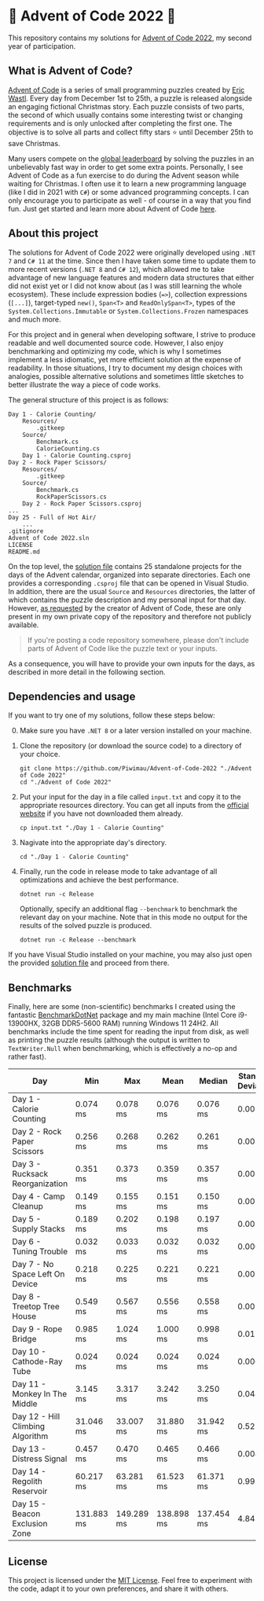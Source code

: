 # 🎄 Advent of Code 2022 🎄

This repository contains my solutions for [Advent of Code 2022](https://adventofcode.com/2022),
my second year of participation.

## What is Advent of Code?

[Advent of Code](https://adventofcode.com/) is a series of small programming puzzles created by
[Eric Wastl](http://was.tl/). Every day from December 1st to 25th, a puzzle is released alongside an
engaging fictional Christmas story. Each puzzle consists of two parts, the second of which usually
contains some interesting twist or changing requirements and is only unlocked after completing the
first one. The objective is to solve all parts and collect fifty stars ⭐ until December 25th to
save Christmas.

Many users compete on the [global leaderboard](https://adventofcode.com/2022/leaderboard) by
solving the puzzles in an unbelievably fast way in order to get some extra points. Personally,
I see Advent of Code as a fun exercise to do during the Advent season while waiting for Christmas.
I often use it to learn a new programming language (like I did in 2021 with `C#`) or some advanced
programming concepts. I can only encourage you to participate as well - of course in a way that you
find fun. Just get started and learn more about Advent of Code
[here](https://adventofcode.com/2022/about).

## About this project

The solutions for Advent of Code 2022 were originally developed using `.NET 7` and `C# 11` at the
time. Since then I have taken some time to update them to more recent versions (`.NET 8` and
`C# 12`), which allowed me to take advantage of new language features and modern data structures
that either did not exist yet or I did not know about (as I was still learning the whole ecosystem).
These include expression bodies (`=>`), collection expressions (`[...]`), target-typed `new()`,
`Span<T>` and `ReadOnlySpan<T>`, types of the `System.Collections.Immutable` or
`System.Collections.Frozen` namespaces and much more.

For this project and in general when developing software, I strive to produce readable and well
documented source code. However, I also enjoy benchmarking and optimizing my code, which is why I
sometimes implement a less idiomatic, yet more efficient solution at the expense of readability.
In those situations, I try to document my design choices with analogies, possible alternative
solutions and sometimes little sketches to better illustrate the way a piece of code works.

The general structure of this project is as follows:

```
Day 1 - Calorie Counting/
    Resources/
        .gitkeep
    Source/
        Benchmark.cs
        CalorieCounting.cs
    Day 1 - Calorie Counting.csproj
Day 2 - Rock Paper Scissors/
    Resources/
        .gitkeep
    Source/
        Benchmark.cs
        RockPaperScissors.cs
    Day 2 - Rock Paper Scissors.csproj
...
Day 25 - Full of Hot Air/
    ...
.gitignore
Advent of Code 2022.sln
LICENSE
README.md
```

On the top level, the [solution file](Advent+of+Code+2022.sln) contains 25 standalone projects
for the days of the Advent calendar, organized into separate directories. Each one provides a
corresponding `.csproj` file that can be opened in Visual Studio. In addition, there are the usual
`Source` and `Resources` directories, the latter of which contains the puzzle description and my
personal input for that day. However, [as requested](https://adventofcode.com/2022/about) by the
creator of Advent of Code, these are only present in my own private copy of the repository and
therefore not publicly available.

> If you're posting a code repository somewhere, please don't include parts of Advent of Code like
  the puzzle text or your inputs.

As a consequence, you will have to provide your own inputs for the days, as described in more detail
in the following section.

## Dependencies and usage

If you want to try one of my solutions, follow these steps below:

0. Make sure you have `.NET 8` or a later version installed on your machine.

1. Clone the repository (or download the source code) to a directory of your choice.

   ```shell
   git clone https://github.com/Piwimau/Advent-of-Code-2022 "./Advent of Code 2022"
   cd "./Advent of Code 2022"
   ```

2. Put your input for the day in a file called `input.txt` and copy it to the appropriate resources
   directory. You can get all inputs from the [official website](https://adventofcode.com/2022) if
   you have not downloaded them already.

   ```shell
   cp input.txt "./Day 1 - Calorie Counting"
   ```

3. Nagivate into the appropriate day's directory.

   ```shell
   cd "./Day 1 - Calorie Counting"
   ```

4. Finally, run the code in release mode to take advantage of all optimizations and achieve the best
   performance.

   ```shell
   dotnet run -c Release
   ```

   Optionally, specify an additional flag `--benchmark` to benchmark the relevant day on your
   machine. Note that in this mode no output for the results of the solved puzzle is produced.

   ```shell
   dotnet run -c Release --benchmark
   ```

If you have Visual Studio installed on your machine, you may also just open the provided
[solution file](Advent+of+Code+2022.sln) and proceed from there.

## Benchmarks

Finally, here are some (non-scientific) benchmarks I created using the fantastic
[BenchmarkDotNet](https://github.com/dotnet/BenchmarkDotNet) package and my main machine (Intel Core
i9-13900HX, 32GB DDR5-5600 RAM) running Windows 11 24H2. All benchmarks include the time spent for
reading the input from disk, as well as printing the puzzle results (although the output is written
to `TextWriter.Null` when benchmarking, which is effectively a no-op and rather fast).

| Day                              | Min        | Max        | Mean       | Median     | Standard Deviation |
|----------------------------------|------------|------------|------------|------------|--------------------|
| Day 1 - Calorie Counting         |   0.074 ms |   0.078 ms |   0.076 ms |   0.076 ms | 0.001 ms           |
| Day 2 - Rock Paper Scissors      |   0.256 ms |   0.268 ms |   0.262 ms |   0.261 ms | 0.003 ms           |
| Day 3 - Rucksack Reorganization  |   0.351 ms |   0.373 ms |   0.359 ms |   0.357 ms | 0.007 ms           |
| Day 4 - Camp Cleanup             |   0.149 ms |   0.155 ms |   0.151 ms |   0.150 ms | 0.002 ms           |
| Day 5 - Supply Stacks            |   0.189 ms |   0.202 ms |   0.198 ms |   0.197 ms | 0.003 ms           |
| Day 6 - Tuning Trouble           |   0.032 ms |   0.033 ms |   0.032 ms |   0.032 ms | 0.000 ms           |
| Day 7 - No Space Left On Device  |   0.218 ms |   0.225 ms |   0.221 ms |   0.221 ms | 0.002 ms           |
| Day 8 - Treetop Tree House       |   0.549 ms |   0.567 ms |   0.556 ms |   0.558 ms | 0.005 ms           |
| Day 9 - Rope Bridge              |   0.985 ms |   1.024 ms |   1.000 ms |   0.998 ms | 0.011 ms           |
| Day 10 - Cathode-Ray Tube        |   0.024 ms |   0.024 ms |   0.024 ms |   0.024 ms | 0.000 ms           |
| Day 11 - Monkey In The Middle    |   3.145 ms |   3.317 ms |   3.242 ms |   3.250 ms | 0.048 ms           |
| Day 12 - Hill Climbing Algorithm |  31.046 ms |  33.007 ms |  31.880 ms |  31.942 ms | 0.521 ms           |
| Day 13 - Distress Signal         |   0.457 ms |   0.470 ms |   0.465 ms |   0.466 ms | 0.004 ms           |
| Day 14 - Regolith Reservoir      |  60.217 ms |  63.281 ms |  61.523 ms |  61.371 ms | 0.995 ms           |
| Day 15 - Beacon Exclusion Zone   | 131.883 ms | 149.289 ms | 138.898 ms | 137.454 ms | 4.843 ms           |

## License

This project is licensed under the [MIT License](LICENSE). Feel free to experiment with the code,
adapt it to your own preferences, and share it with others.